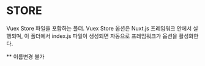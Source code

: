 # STORE

Vuex Store 파일을 포함하는 폴더.
Vuex Store 옵션은 Nuxt.js 프레임워크 안에서 실행되며,
이 폴더에서 index.js 파일이 생성되면 자동으로 프레임워크가 옵션을 활성화한다.

** 이름변경 불가
